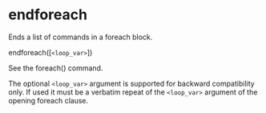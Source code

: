   

# endforeach  
Ends a list of commands in a foreach block.  

endforeach([```<loop_var>```])

  

See the foreach() command.  

The optional ```<loop_var>``` argument is supported for backward compatibility
only. If used it must be a verbatim repeat of the ```<loop_var>``` argument of
the opening foreach clause.  

